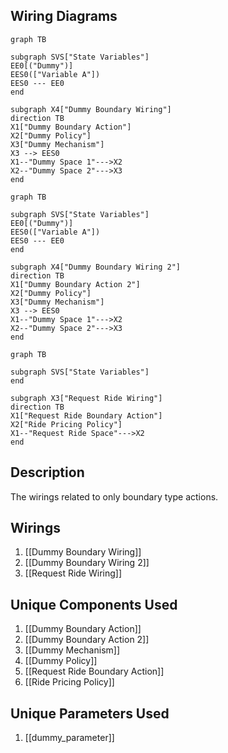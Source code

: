 ## Wiring Diagrams

```mermaid
graph TB

subgraph SVS["State Variables"]
EE0[("Dummy")]
EES0(["Variable A"])
EES0 --- EE0
end

subgraph X4["Dummy Boundary Wiring"]
direction TB
X1["Dummy Boundary Action"]
X2["Dummy Policy"]
X3["Dummy Mechanism"]
X3 --> EES0
X1--"Dummy Space 1"--->X2
X2--"Dummy Space 2"--->X3
end
```

```mermaid
graph TB

subgraph SVS["State Variables"]
EE0[("Dummy")]
EES0(["Variable A"])
EES0 --- EE0
end

subgraph X4["Dummy Boundary Wiring 2"]
direction TB
X1["Dummy Boundary Action 2"]
X2["Dummy Policy"]
X3["Dummy Mechanism"]
X3 --> EES0
X1--"Dummy Space 1"--->X2
X2--"Dummy Space 2"--->X3
end
```

```mermaid
graph TB

subgraph SVS["State Variables"]
end

subgraph X3["Request Ride Wiring"]
direction TB
X1["Request Ride Boundary Action"]
X2["Ride Pricing Policy"]
X1--"Request Ride Space"--->X2
end
```

## Description

The wirings related to only boundary type actions.
## Wirings
1. [[Dummy Boundary Wiring]]
2. [[Dummy Boundary Wiring 2]]
3. [[Request Ride Wiring]]

## Unique Components Used
1. [[Dummy Boundary Action]]
2. [[Dummy Boundary Action 2]]
3. [[Dummy Mechanism]]
4. [[Dummy Policy]]
5. [[Request Ride Boundary Action]]
6. [[Ride Pricing Policy]]

## Unique Parameters Used
1. [[dummy_parameter]]

